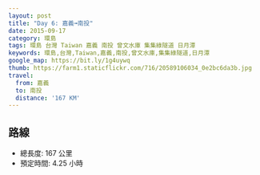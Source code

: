 ```yaml
---
layout: post
title: "Day 6: 嘉義➟南投"
date: 2015-09-17
category: 環島
tags: 環島 台灣 Taiwan 嘉義 南投 曾文水庫 集集綠隧道 日月潭
keywords: 環島,台灣,Taiwan,嘉義,南投,曾文水庫,集集綠隧道,日月潭
google_map: https://bit.ly/1g4uywq
thumb: https://farm1.staticflickr.com/716/20589106034_0e2bc6da3b.jpg
travel:
  from: 嘉義
  to: 南投
  distance: '167 KM'
---
```


## 路線

- 總長度: 167 公里
- 預定時間: 4.25 小時
